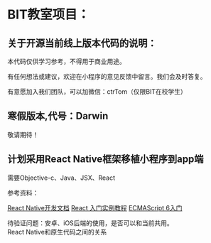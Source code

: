<html>
<body>
<h1>BIT教室项目：</h1>
<h2>关于开源当前线上版本代码的说明：</h2>
<p>本代码仅供学习参考，不得用于商业用途。</p>
<p>有任何想法或建议，欢迎在小程序的意见反馈中留言。我们会及时答复。</p>
<p>有意愿加入我们团队，可以加微信：ctrTom（仅限BIT在校学生）</p>
<h2>寒假版本,代号：Darwin</h2>
<p>敬请期待！</p>
<h2>计划采用React Native框架移植小程序到app端</h2>
<p>需要Objective-c、Java、JSX、React</p>
<p>参考资料：</p>
<a href="http://reactnative.cn/docs/0.49">React Native开发文档</a>
<a href="http://www.ruanyifeng.com/blog/2015/03/react.html">React 入门实例教程</a>
<a href="http://es6.ruanyifeng.com">ECMAScript 6入门</a>
<p>
	待验证问题：安卓、iOS后端的使用，是否可以和当前共用。<br/>
	React Native和原生代码之间的关系<br/>
</p>
</body>
</html>